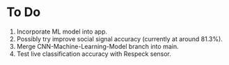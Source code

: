 # To Do
1. Incorporate ML model into app.
2. Possibly try improve social signal accuracy (currently at around 81.3%).
3. Merge CNN-Machine-Learning-Model branch into main.
4. Test live classification accuracy with Respeck sensor.
